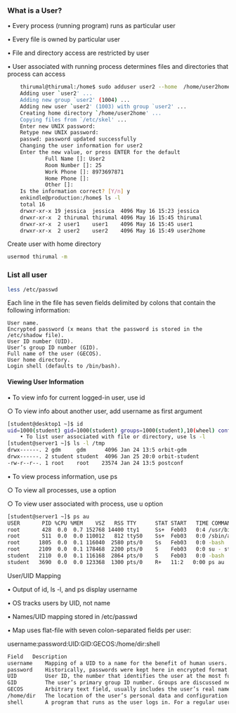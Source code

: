 ### What is a User?

• Every process (running program) runs as particular user

• Every file is owned by particular user

• File and directory access are restricted by user

• User associated with running process determines files and directories that process can access

```bash
    thirumal@thirumal:/home$ sudo adduser user2 --home  /home/user2home
    Adding user `user2' ...
    Adding new group `user2' (1004) ...
    Adding new user `user2' (1003) with group `user2' ...
    Creating home directory `/home/user2home' ...
    Copying files from `/etc/skel' ...
    Enter new UNIX password:
    Retype new UNIX password:
    passwd: password updated successfully
    Changing the user information for user2
    Enter the new value, or press ENTER for the default
            Full Name []: User2
            Room Number []: 25
            Work Phone []: 8973697871
            Home Phone []:
            Other []:
    Is the information correct? [Y/n] y
    enkindle@production:/home$ ls -l
    total 16
    drwxr-xr-x 19 jessica  jessica  4096 May 16 15:23 jessica
    drwxr-xr-x  2 thirumal thirumal 4096 May 16 15:45 thirumal
    drwxr-xr-x  2 user1    user1    4096 May 16 15:45 user1
    drwxr-xr-x  2 user2    user2    4096 May 16 15:49 user2home
  ```
Create user with home directory

```bash
usermod thirumal -m
```

### List all user

```bash
less /etc/passwd
```

Each line in the file has seven fields delimited by colons that contain the following information:

    User name.
    Encrypted password (x means that the password is stored in the /etc/shadow file).
    User ID number (UID).
    User’s group ID number (GID).
    Full name of the user (GECOS).
    User home directory.
    Login shell (defaults to /bin/bash).

#### Viewing User Information
• To view info for current logged-in user, use id

   ○ To view info about another user, add username as first argument


```bash
[student@desktop1 ~]$ id
uid=1000(student) gid=1000(student) groups=1000(student),10(wheel) context=unconfined_u:nconfined_r:unconfined_t:s0-s0:c0.c1023
    • To list user associated with file or directory, use ls -l
[student@server1 ~]$ ls -l /tmp
drwx------. 2 gdm     gdm      4096 Jan 24 13:5 orbit-gdm
drwx------. 2 student student  4096 Jan 25 20:0 orbit-student
-rw-r--r--. 1 root    root    23574 Jan 24 13:5 postconf
```

• To view process information, use ps

   ○ To view all processes, use a option

   ○ To view user associated with process, use u option

```bash
[student@server1 ~]$ ps au
USER       PID %CPU %MEM    VSZ   RSS TTY      STAT START   TIME COMMAND
root       428  0.0  0.7 152768 14400 tty1     Ss+  Feb03   0:4 /usr/bin/Xorg
root       511  0.0  0.0 110012   812 ttyS0    Ss+  Feb03   0:0 /sbin/agetty
root      1805  0.0  0.1 116040  2580 pts/0    Ss   Feb03   0:0 -bash
root      2109  0.0  0.1 178468  2200 pts/0    S    Feb03   0:0 su - student
student   2110  0.0  0.1 116168  2864 pts/0    S    Feb03   0:0 -bash
student   3690  0.0  0.0 123368  1300 pts/0    R+   11:2   0:00 ps au
```

User/UID Mapping

• Output of id, ls -l, and ps display username

• OS tracks users by UID, not name

• Names/UID mapping stored in /etc/passwd

• Map uses flat-file with seven colon-separated fields per user:

username:password:UID:GID:GECOS:/home/dir:shell

```bash
Field	Description
username	Mapping of a UID to a name for the benefit of human users.
password	Historically, passwords were kept here in encrypted format. Today they are stored in a separate file called /etc/shadow.
UID	        User ID, the number that identifies the user at the most fundamental level.
GID	        The user’s primary group ID number. Groups are discussed next.
GECOS	    Arbitrary text field, usually includes the user’s real name.
/home/dir	The location of the user’s personal data and configuration files.
shell	    A program that runs as the user logs in. For a regular user, this is normally the program that provides the user’s command line prompt.
```
